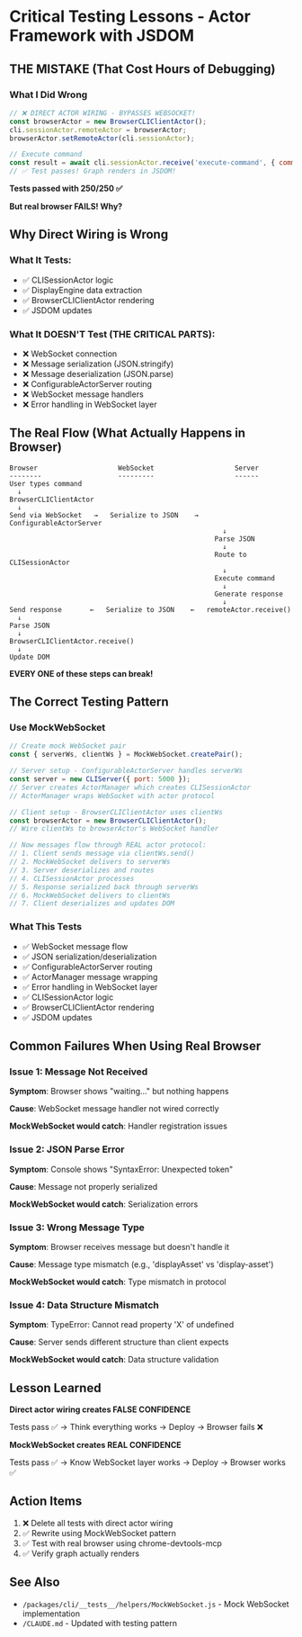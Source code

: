 # Critical Testing Lessons - Actor Framework with JSDOM

## THE MISTAKE (That Cost Hours of Debugging)

### What I Did Wrong
```javascript
// ❌ DIRECT ACTOR WIRING - BYPASSES WEBSOCKET!
const browserActor = new BrowserCLIClientActor();
cli.sessionActor.remoteActor = browserActor;
browserActor.setRemoteActor(cli.sessionActor);

// Execute command
const result = await cli.sessionActor.receive('execute-command', { command: '/show ...' });
// ✅ Test passes! Graph renders in JSDOM!
```

**Tests passed with 250/250 ✅**

**But real browser FAILS! Why?**

## Why Direct Wiring is Wrong

### What It Tests:
- ✅ CLISessionActor logic
- ✅ DisplayEngine data extraction
- ✅ BrowserCLIClientActor rendering
- ✅ JSDOM updates

### What It DOESN'T Test (THE CRITICAL PARTS):
- ❌ WebSocket connection
- ❌ Message serialization (JSON.stringify)
- ❌ Message deserialization (JSON.parse)
- ❌ ConfigurableActorServer routing
- ❌ WebSocket message handlers
- ❌ Error handling in WebSocket layer

## The Real Flow (What Actually Happens in Browser)

```
Browser                    WebSocket                    Server
--------                   ---------                    ------
User types command
  ↓
BrowserCLIClientActor
  ↓
Send via WebSocket   →   Serialize to JSON    →   ConfigurableActorServer
                                                     ↓
                                                   Parse JSON
                                                     ↓
                                                   Route to CLISessionActor
                                                     ↓
                                                   Execute command
                                                     ↓
                                                   Generate response
                                                     ↓
Send response       ←   Serialize to JSON    ←   remoteActor.receive()
  ↓
Parse JSON
  ↓
BrowserCLIClientActor.receive()
  ↓
Update DOM
```

**EVERY ONE of these steps can break!**

## The Correct Testing Pattern

### Use MockWebSocket
```javascript
// Create mock WebSocket pair
const { serverWs, clientWs } = MockWebSocket.createPair();

// Server setup - ConfigurableActorServer handles serverWs
const server = new CLIServer({ port: 5000 });
// Server creates ActorManager which creates CLISessionActor
// ActorManager wraps WebSocket with actor protocol

// Client setup - BrowserCLIClientActor uses clientWs
const browserActor = new BrowserCLIClientActor();
// Wire clientWs to browserActor's WebSocket handler

// Now messages flow through REAL actor protocol:
// 1. Client sends message via clientWs.send()
// 2. MockWebSocket delivers to serverWs
// 3. Server deserializes and routes
// 4. CLISessionActor processes
// 5. Response serialized back through serverWs
// 6. MockWebSocket delivers to clientWs
// 7. Client deserializes and updates DOM
```

### What This Tests
- ✅ WebSocket message flow
- ✅ JSON serialization/deserialization
- ✅ ConfigurableActorServer routing
- ✅ ActorManager message wrapping
- ✅ Error handling in WebSocket layer
- ✅ CLISessionActor logic
- ✅ BrowserCLIClientActor rendering
- ✅ JSDOM updates

## Common Failures When Using Real Browser

### Issue 1: Message Not Received
**Symptom**: Browser shows "waiting..." but nothing happens

**Cause**: WebSocket message handler not wired correctly

**MockWebSocket would catch**: Handler registration issues

### Issue 2: JSON Parse Error
**Symptom**: Console shows "SyntaxError: Unexpected token"

**Cause**: Message not properly serialized

**MockWebSocket would catch**: Serialization errors

### Issue 3: Wrong Message Type
**Symptom**: Browser receives message but doesn't handle it

**Cause**: Message type mismatch (e.g., 'displayAsset' vs 'display-asset')

**MockWebSocket would catch**: Type mismatch in protocol

### Issue 4: Data Structure Mismatch
**Symptom**: TypeError: Cannot read property 'X' of undefined

**Cause**: Server sends different structure than client expects

**MockWebSocket would catch**: Data structure validation

## Lesson Learned

**Direct actor wiring creates FALSE CONFIDENCE**

Tests pass ✅ → Think everything works → Deploy → Browser fails ❌

**MockWebSocket creates REAL CONFIDENCE**

Tests pass ✅ → Know WebSocket layer works → Deploy → Browser works ✅

## Action Items

1. ❌ Delete all tests with direct actor wiring
2. ✅ Rewrite using MockWebSocket pattern
3. ✅ Test with real browser using chrome-devtools-mcp
4. ✅ Verify graph actually renders

## See Also
- `/packages/cli/__tests__/helpers/MockWebSocket.js` - Mock WebSocket implementation
- `/CLAUDE.md` - Updated with testing pattern
